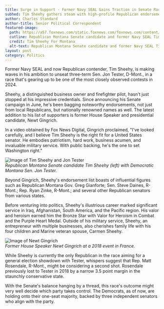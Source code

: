 ```yaml
---
title: Surge in Support - Former Navy SEAL Gains Traction in Senate Race
subhed: Tim Sheehy gathers steam with high-profile Republican endorsements, targets Montana's Democratic seat
author: Charles Standard
author-title: Senior Political Correspondent
featured-image: 
  path: https://a57.foxnews.com/static.foxnews.com/foxnews.com/content/uploads/2023/08/640/320/Tim-Sheehy.jpg?ve=1&tl=1
  cutline: Republican Montana Senate candidate and former Navy SEAL Tim Sheehy. 
  credit: Tim Sheehy For Montana
  alt-text: Republican Montana Senate candidate and former Navy SEAL Tim Sheehy. 
layout: post
category: Politics
---
```


Former Navy SEAL and now Republican contender, Tim Sheehy, is making waves in his ambition to unseat three-term Sen. Jon Tester, D-Mont., in a race that's gearing up to be one of the most closely observed contests in 2024.

Sheehy, a distinguished business owner and firefighter pilot, hasn't just stopped at his impressive credentials. Since announcing his Senate campaign in June, he's been bagging noteworthy endorsements, not just from local Republicans, but nationally renowned names as well. The latest addition to his list of supporters is former House Speaker and presidential candidate, Newt Gingrich.

In a video obtained by Fox News Digital, Gingrich proclaimed, "I've looked carefully, and I believe Tim Sheehy is the right fit for a United States senator. He embodies patriotism, hard work, business acumen, and invaluable military service. With public backing, he's the one to set Washington right."

![Image of Tim Sheehy and Jon Tester](path-to-image)  
*Republican Montana Senate candidate Tim Sheehy (left) with Democratic Montana Sen. Jon Tester.*

Beyond Gingrich, Sheehy's endorsement list boasts of influential figures such as Republican Montana Gov. Greg Gianforte; Sen. Steve Daines, R-Mont.; Rep. Ryan Zinke, R-Mont.; and several other Republican senators from various states.

Before venturing into politics, Sheehy's illustrious career marked significant service in Iraq, Afghanistan, South America, and the Pacific region. His valor and heroism earned him the Bronze Star with Valor for Heroism in Combat and the Purple Heart Medal. Outside of his military service, Sheehy, an entrepreneur with multiple businesses, also cherishes family life with his four children and Marine veteran spouse, Carmen Sheehy.

![Image of Newt Gingrich](path-to-image)  
*Former House Speaker Newt Gingrich at a 2018 event in France.*

While Sheehy is currently the only Republican in the race aiming for a general election showdown with Tester, whispers suggest that Rep. Matt Rosendale, R-Mont., might be considering a second shot. Rosendale previously lost to Tester in 2018 by a narrow 3.5 point margin in the staunchly conservative state.

With the Senate's balance hanging by a thread, this race's outcome might very well decide which party takes control. The Democrats, as of now, are holding onto their one-seat majority, backed by three independent senators who align with the party.
